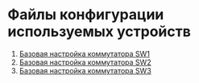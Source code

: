 # Файлы конфигурации используемых устройств

1. [Базовая настройка коммутатора SW1](SW1.md)
2. [Базовая настройка коммутатора SW2](SW2.md)
3. [Базовая настройка коммутатора SW3](SW3.md)